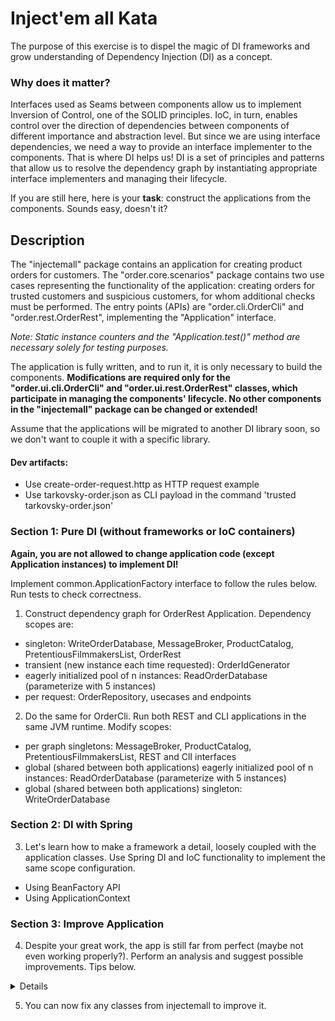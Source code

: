 # Inject'em all Kata

The purpose of this exercise is to dispel the magic of DI frameworks and grow understanding of Dependency Injection (DI) as a concept.

### Why does it matter?
Interfaces used as Seams between components allow us to implement Inversion of Control, one of the SOLID principles.
IoC, in turn, enables control over the direction of dependencies between components of different importance and abstraction level.
But since we are using interface dependencies, we need a way to provide an interface implementer to the components.
That is where DI helps us! DI is a set of principles and patterns that allow us to resolve the dependency graph by instantiating appropriate interface implementers and managing their lifecycle.

If you are still here, here is your **task**: construct the applications from the components. Sounds easy, doesn't it?

## Description
The "injectemall" package contains an application for creating product orders for customers. 
The "order.core.scenarios" package contains two use cases representing the functionality of the application: 
creating orders for trusted customers and suspicious customers, 
for whom additional checks must be performed. 
The entry points (APIs) are "order.cli.OrderCli" and "order.rest.OrderRest", implementing the "Application" interface.

_Note:
Static instance counters and the "Application.test()" method are necessary solely for testing purposes._

The application is fully written, and to run it, it is only necessary to build the components. 
**Modifications are required only for the "order.ui.cli.OrderCli" and "order.ui.rest.OrderRest" classes, 
which participate in managing the components' lifecycle. 
No other components in the "injectemall" package can be changed or extended!**

Assume that the applications will be migrated to another DI library soon, 
so we don't want to couple it with a specific library.

#### Dev artifacts:
- Use create-order-request.http as HTTP request example
- Use tarkovsky-order.json as CLI payload in the command 'trusted tarkovsky-order.json'

### Section 1: Pure DI (without frameworks or IoC containers)
**Again, you are not allowed to change application code (except Application instances) to implement DI!**

Implement common.ApplicationFactory interface to follow the rules below. Run tests to check correctness.
1. Construct dependency graph for OrderRest Application. Dependency scopes are:
- singleton: WriteOrderDatabase, MessageBroker, ProductCatalog, PretentiousFilmmakersList, OrderRest
- transient (new instance each time requested): OrderIdGenerator
- eagerly initialized pool of n instances: ReadOrderDatabase (parameterize with 5 instances)
- per request: OrderRepository, usecases and endpoints

2. Do the same for OrderCli. Run both REST and CLI applications in the same JVM runtime. Modify scopes:
- per graph singletons: MessageBroker, ProductCatalog, PretentiousFilmmakersList, REST and ClI interfaces
- global (shared between both applications) eagerly initialized pool of n instances: ReadOrderDatabase (parameterize with 5 instances)
- global (shared between both applications) singleton: WriteOrderDatabase

### Section 2: DI with Spring
3. Let's learn how to make a framework a detail, loosely coupled with the application classes. Use Spring DI and IoC functionality to implement the same scope configuration.
- Using BeanFactory API
- Using ApplicationContext

### Section 3: Improve Application
4. Despite your great work, the app is still far from perfect (maybe not even working properly?). 
Perform an analysis and suggest possible improvements. Tips below.
<details>
What do you think about error handling strategy? Test suite? Architecture?
</details>

5. You can now fix any classes from injectemall to improve it.
